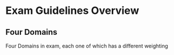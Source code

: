 # Exam Guidelines Overview

## Four Domains

Four Domains in exam, each one of which has a different weighting

